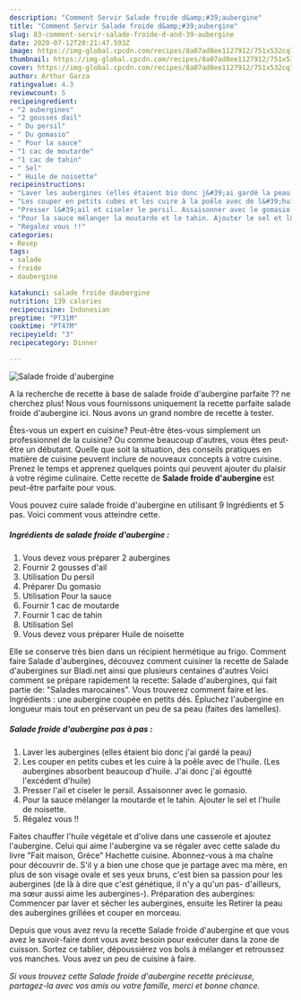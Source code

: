 ```yaml
---
description: "Comment Servir Salade froide d&amp;#39;aubergine"
title: "Comment Servir Salade froide d&amp;#39;aubergine"
slug: 83-comment-servir-salade-froide-d-and-39-aubergine
date: 2020-07-12T20:21:47.593Z
image: https://img-global.cpcdn.com/recipes/8a07ad8ee1127912/751x532cq70/salade-froide-daubergine-photo-principale-de-la-recette.jpg
thumbnail: https://img-global.cpcdn.com/recipes/8a07ad8ee1127912/751x532cq70/salade-froide-daubergine-photo-principale-de-la-recette.jpg
cover: https://img-global.cpcdn.com/recipes/8a07ad8ee1127912/751x532cq70/salade-froide-daubergine-photo-principale-de-la-recette.jpg
author: Arthur Garza
ratingvalue: 4.3
reviewcount: 5
recipeingredient:
- "2 aubergines"
- "2 gousses dail"
- " Du persil"
- " Du gomasio"
- " Pour la sauce"
- "1 cac de moutarde"
- "1 cac de tahin"
- " Sel"
- " Huile de noisette"
recipeinstructions:
- "Laver les aubergines (elles étaient bio donc j&#39;ai gardé la peau)"
- "Les couper en petits cubes et les cuire à la poêle avec de l&#39;huile. (Les aubergines absorbent beaucoup d&#39;huile. J&#39;ai donc j&#39;ai égoutté l&#39;excédent d&#39;huile)"
- "Presser l&#39;ail et ciseler le persil. Assaisonner avec le gomasio."
- "Pour la sauce mélanger la moutarde et le tahin. Ajouter le sel et l&#39;huile de noisette."
- "Régalez vous !!"
categories:
- Resep
tags:
- salade
- froide
- daubergine

katakunci: salade froide daubergine 
nutrition: 139 calories
recipecuisine: Indonesian
preptime: "PT31M"
cooktime: "PT47M"
recipeyield: "3"
recipecategory: Dinner

---
```



![Salade froide d&#39;aubergine](https://img-global.cpcdn.com/recipes/8a07ad8ee1127912/751x532cq70/salade-froide-daubergine-photo-principale-de-la-recette.jpg)

A la recherche de recette à base de salade froide d&#39;aubergine parfaite ?? ne cherchez plus! Nous vous fournissons uniquement la recette parfaite salade froide d&#39;aubergine ici. Nous avons un grand nombre de recette à tester.

Êtes-vous un expert en cuisine? Peut-être êtes-vous simplement un professionnel de la cuisine? Ou comme beaucoup d'autres, vous êtes peut-être un débutant. Quelle que soit la situation, des conseils pratiques en matière de cuisine peuvent inclure de nouveaux concepts à votre cuisine. Prenez le temps et apprenez quelques points qui peuvent ajouter du plaisir à votre régime culinaire. Cette recette de <strong> Salade froide d&#39;aubergine </strong> est peut-être parfaite pour vous.

<!--inarticleads1-->

Vous pouvez cuire salade froide d&#39;aubergine en utilisant 9 Ingrédients et 5 pas. Voici comment vous atteindre cette.

##### Ingrédients de salade froide d&#39;aubergine :

1. Vous devez vous préparer 2 aubergines
1. Fournir 2 gousses d&#39;ail
1. Utilisation  Du persil
1. Préparer  Du gomasio
1. Utilisation  Pour la sauce
1. Fournir 1 cac de moutarde
1. Fournir 1 cac de tahin
1. Utilisation  Sel
1. Vous devez vous préparer  Huile de noisette


Elle se conserve très bien dans un récipient hermétique au frigo. Comment faire Salade d&#39;aubergines, découvez comment cuisiner la recette de Salade d&#39;aubergines sur Bladi.net ainsi que plusieurs centaines d&#39;autres Voici comment se prépare rapidement la recette: Salade d&#39;aubergines, qui fait partie de: &#34;Salades marocaines&#34;. Vous trouverez comment faire et les. Ingrédients : une aubergine coupée en petits dés. Épluchez l&#39;aubergine en longueur mais tout en préservant un peu de sa peau (faites des lamelles). 

<!--inarticleads2-->

##### Salade froide d&#39;aubergine pas à pas :

1. Laver les aubergines (elles étaient bio donc j&#39;ai gardé la peau)
1. Les couper en petits cubes et les cuire à la poêle avec de l&#39;huile. (Les aubergines absorbent beaucoup d&#39;huile. J&#39;ai donc j&#39;ai égoutté l&#39;excédent d&#39;huile)
1. Presser l&#39;ail et ciseler le persil. Assaisonner avec le gomasio.
1. Pour la sauce mélanger la moutarde et le tahin. Ajouter le sel et l&#39;huile de noisette.
1. Régalez vous !!


Faites chauffer l&#39;huile végétale et d&#39;olive dans une casserole et ajoutez l&#39;aubergine. Celui qui aime l&#39;aubergine va se régaler avec cette salade du livre &#34;Fait maison, Grèce&#34; Hachette cuisine. Abonnez-vous à ma chaîne pour découvrir de. S&#39;il y a bien une chose que je partage avec ma mère, en plus de son visage ovale et ses yeux bruns, c&#39;est bien sa passion pour les aubergines (de là à dire que c&#39;est génétique, il n&#39;y a qu&#39;un pas- d&#39;ailleurs, ma sœur aussi aime les aubergines-). Préparation des aubergines: Commencer par laver et sécher les aubergines, ensuite les Retirer la peau des aubergines grillées et couper en morceau. 

<!--inarticleads1-->

<p>
Depuis que vous avez revu la recette Salade froide d&#39;aubergine et que vous avez le savoir-faire dont vous avez besoin pour exécuter dans la zone de cuisson. Sortez ce tablier, dépoussiérez vos bols à mélanger et retroussez vos manches. Vous avez un peu de cuisine à faire.
</p>

<p>
<i>Si vous trouvez cette Salade froide d&#39;aubergine recette précieuse, partagez-la avec vos amis ou votre famille, merci et bonne chance.</i>
</p>
